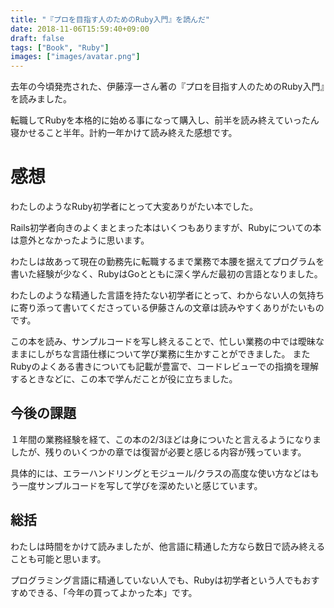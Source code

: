 ```yaml
---
title: "『プロを目指す人のためのRuby入門』を読んだ"
date: 2018-11-06T15:59:40+09:00
draft: false
tags: ["Book", "Ruby"]
images: ["images/avatar.png"]
---
```


去年の今頃発売された、伊藤淳一さん著の『プロを目指す人のためのRuby入門』を読みました。

転職してRubyを本格的に始める事になって購入し、前半を読み終えていったん寝かせること半年。計約一年かけて読み終えた感想です。

# 感想
わたしのようなRuby初学者にとって大変ありがたい本でした。

Rails初学者向きのよくまとまった本はいくつもありますが、Rubyについての本は意外となかったように思います。

わたしは故あって現在の勤務先に転職するまで業務で本腰を据えてプログラムを書いた経験が少なく、RubyはGoとともに深く学んだ最初の言語となりました。

わたしのような精通した言語を持たない初学者にとって、わからない人の気持ちに寄り添って書いてくださっている伊藤さんの文章は読みやすくありがたいものです。

この本を読み、サンプルコードを写し終えることで、忙しい業務の中では曖昧なままにしがちな言語仕様について学び業務に生かすことができました。
またRubyのよくある書きについても記載が豊富で、コードレビューでの指摘を理解するときなどに、この本で学んだことが役に立ちました。

## 今後の課題

１年間の業務経験を経て、この本の2/3ほどは身についたと言えるようになりましたが、残りのいくつかの章では復習が必要と感じる内容が残っています。

具体的には、エラーハンドリングとモジュール/クラスの高度な使い方などはもう一度サンプルコードを写して学びを深めたいと感じています。


## 総括

わたしは時間をかけて読みましたが、他言語に精通した方なら数日で読み終えることも可能と思います。

プログラミング言語に精通していない人でも、Rubyは初学者という人でもおすすめできる、「今年の買ってよかった本」です。
